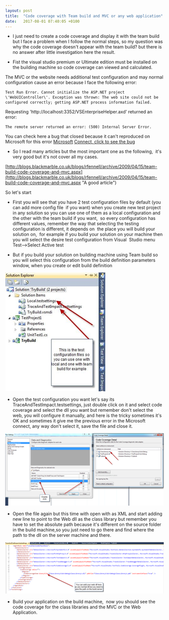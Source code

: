 ```yaml
---
layout: post
title:  "Code coverage with Team build and MVC or any web application"
date:   2017-08-01 07:40:05 +0100
---
```


- I just need to create a code coverage and display it with the team build but I face a problem when I follow the normal steps, so my question was why the code coverage doesn\'t appear with the team build? but there is no answer after little investigation here the result.
  
-  Fist the visual studio premium or Ultimate edition must be installed on the building machine so code coverage can viewed and calculated.

The MVC or the website needs additional test configuration and may normal configuration cause an error because I face the following error:

```
Test Run Error. Cannot initialize the ASP.NET project \'WebUIController\'. Exception was thrown: The web site could not be configured correctly; getting ASP.NET process information failed.

```
Requesting \'http://localhost:3352/VSEnterpriseHelper.axd\' returned an
error: 

```
The remote server returned an error: (500) Internal Server Error.

```
You can check here a bug that closed because it can\'t reproduced on Microsoft for this error
[Microsoft](https://connect.microsoft.com/VisualStudio/feedback/details/531946/test-run-and-team-build-fails-although-all-test-passed?wa=wsignin1.0 "The bug")
[Connect, click to see the bug](https://connect.microsoft.com/VisualStudio/feedback/details/531946/test-run-and-team-build-fails-although-all-test-passed?wa=wsignin1.0 "The bug")

-  So I read many articles but the most important one as the following,  it\'s very good but it\'s not cover all my cases.

[http://blogs.blackmarble.co.uk/blogs/rfennell/archive/2009/04/15/team-build-code-coverage-and-mvc.aspx](http://blogs.blackmarble.co.uk/blogs/rfennell/archive/2009/04/15/team-build-code-coverage-and-mvc.aspx "A good article")

So let\'s start

-   First you will see that you have 2 test configuration files by
    default (you can add more config file  if you want) when you create
    new test project in any solution so you can use one of them as a
    local configuration and the other with the team build if you want, 
    so every configuration has different values, remember the way that
    selecting the testing configuration is different, it depends on  the
    place you will build your solution on,  for example if you build
    your solution on your machine then you will select the desire test
    configuration from Visual  Studio menu Test\--\>Select Active test

<!-- -->

-   But if you build your solution on building machine using Team build
    so you will select this configuration from the build definition
    parameters window, when you create or edit build definition

[![Test Configuration in the solution](/assets/img/2017/08/Test-configuration-files.jpg)](/assets/img/2017/08/Test-configuration-files.jpg)

- Open the test configuration you want let\'s say its TraceAndTestImpact.testsettings, just double click on it and select code coverage and select the dll you want but remember don\'t select the web, you will configure it manually, and here is the tricky sometimes it\'s OK and sometimes it give me the previous error in the Microsoft connect, any way don\'t select it, save the file and close it.

[![Select code coverage](/assets/img/2017/08/Set-code-coverage.png)](/assets/img/2017/08/Set-code-coverage.png)

- Open the file again but this time with open with as XML and start adding new line to point to the Web dll as the class library but remember you have to set the absolute path because it\'s different on the source folder in the build machine,so you just need to go there and find where the path to the dll on the server machine and there.

[![Test Configuration in XMl](/assets/img/2017/08/Test-configuration-with-XML-viewer.png)](/assets/img/2017/08/Test-configuration-with-XML-viewer.png)


- Build your application on the build machine,  now you should see the code coverage for the class libraries and the MVC or the Web Application.

